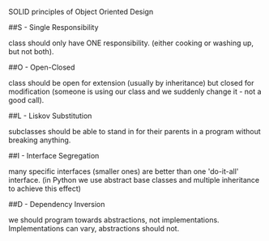 SOLID principles of Object Oriented Design

##S - Single Responsibility

class should only have ONE responsibility.
(either cooking or washing up, but not both).

##O - Open-Closed

class should be open for extension (usually by inheritance) but closed for modification (someone is using our class and we suddenly change it - not a good call).


##L - Liskov Substitution

subclasses should be able to stand in for their parents in a program without breaking anything.


##I - Interface Segregation

many specific interfaces (smaller ones) are better than one 'do-it-all' interface.
(in Python we use abstract base classes and multiple inheritance to achieve this effect)

##D - Dependency Inversion

we should program towards abstractions, not implementations. Implementations can vary, abstractions should not.


